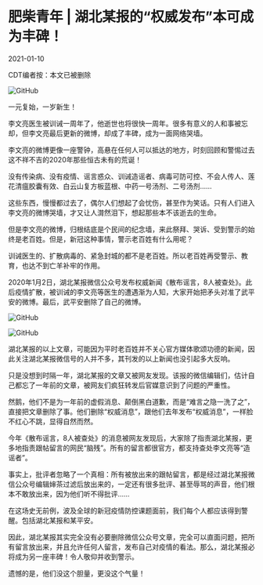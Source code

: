 # 肥柴青年 | 湖北某报的“权威发布”本可成为丰碑！

2021-01-10

CDT编者按：本文已被删除

![GitHub](https://chinadigitaltimes.net/chinese/files/2021/01/截屏2021-01-10-上午11.19.15.png)

一元复始，一岁新生！

李文亮医生被训诫一周年了，他逝世也将很快一周年。很多有意义的人和事被忘却，但李文亮最后更新的微博，却成了丰碑，成为一面网络哭墙。

李文亮的微博更像一座警钟，高悬在任何人可以抵达的地方，时刻回顾和警惕过去这不祥不吉的2020年那些恒古未有的荒诞！

没有传染病、没有疫情、谣言惑众、训诫造谣者、病毒可防可控、不会人传人、莲花清瘟胶囊有效、白云山复方板蓝根、中药一号汤剂、二号汤剂……

这些东西，慢慢都过去了，偶尔人们想起了会忧伤，甚至作为笑话。只有人们进入李文亮的微博哭墙，才又让人潸然泪下，想起那些本不该逝去的生命。

但是李文亮的微博，归根结底是个民间的纪念墙，来此祭拜、哭诉、受到警示的始终是老百姓。但是，新冠这种事情，警示老百姓有什么用呢？

训诫医生的、扩散病毒的、紧急封城的都不是老百姓。所以老百姓再受警示、教育，也达不到亡羊补牢的作用。

2020年1月2日，湖北某报微信公众号发布权威新闻《散布谣言，8人被查处》。此后疫情扩散，被训诫的李文亮等医生的遭遇渐为人知，大家开始把矛头对准了武平安的微博。最后，武平安删除了自己的微博。

![GitHub](https://chinadigitaltimes.net/chinese/files/2021/01/截屏2021-01-10-上午11.20.27.png)

![GitHub](https://chinadigitaltimes.net/chinese/files/2021/01/截屏2021-01-10-上午11.20.37.png)

湖北某报的以上文章，可能因为平时老百姓并不关心官方媒体歌颂功德的新闻，因此关注湖北某报微信号的人并不多，其刊发的以上新闻也没引起多大反响。

只是没想到时隔一年，湖北某报的文章又被网友发现。该报的微信编辑们，估计自己都忘了一年前的文章，被网友们疯狂转发后官媒意识到了问题的严重性。

然鹅，他们不是为一年前的虚假消息、颠倒黑白道歉，而是“难言之隐一洗了之”，直接把文章删除了事。他们删除“权威消息”，跟他们去年发布“权威消息”，一样脸不红心不跳，显得自然而然。

今年《散布谣言，8人被查处》的消息被网友发现后，大家除了指责湖北某报，更多地指责跟帖留言的网民“脑残”。所有的留言都很官方，都支持查处李文亮等“造谣者”。

事实上，批评者忽略了一个真相：所有被放出来的跟帖留言，都是经过湖北某报微信公众号编辑婶茶过滤后放出来的，一定还有很多批评、甚至辱骂的声音，他们根本不敢放出来，因为他们听不得批评……

在这场史无前例，波及全球的新冠疫情防控课题面前，我们每个人都应该得到警醒。包括湖北某报和某平安。

因此，湖北某报其实完全没有必要删除微信公众号文章，完全可以直面问题，把所有留言放出来，并且允许任何人留言，发布自己对疫情的看法。那么，湖北某报必将成为另一座丰碑！令人敬仰并收到警示。

遗憾的是，他们没这个胆量，更没这个气量！

